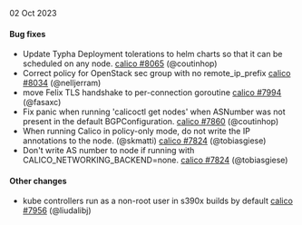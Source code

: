 02 Oct 2023

#### Bug fixes

 - Update Typha Deployment tolerations to helm charts so that it can be scheduled on any node. [calico #8065](https://github.com/projectcalico/calico/pull/8065) (@coutinhop)
 - Correct policy for OpenStack sec group with no remote_ip_prefix [calico #8034](https://github.com/projectcalico/calico/pull/8034) (@nelljerram)
 - move Felix TLS handshake to per-connection goroutine [calico #7994](https://github.com/projectcalico/calico/pull/7994) (@fasaxc)
 - Fix panic when running 'calicoctl get nodes' when ASNumber was not present in the default BGPConfiguration. [calico #7860](https://github.com/projectcalico/calico/pull/7860) (@coutinhop)
 - When running Calico in policy-only mode, do not write the IP annotations to the node. (@skmatti) [calico #7824](https://github.com/projectcalico/calico/pull/7824) (@tobiasgiese)
 - Don't write AS number to node if running with CALICO_NETWORKING_BACKEND=none. [calico #7824](https://github.com/projectcalico/calico/pull/7824) (@tobiasgiese)

#### Other changes

 - kube controllers run as a non-root user in s390x builds by default [calico #7956](https://github.com/projectcalico/calico/pull/7956) (@liudalibj)
